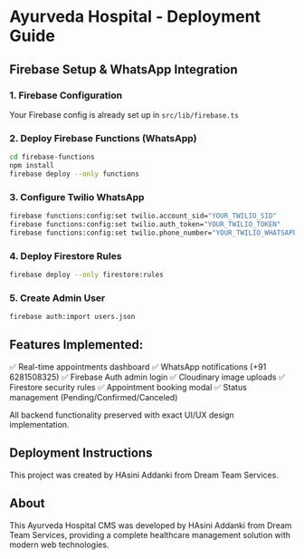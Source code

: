 # Ayurveda Hospital - Deployment Guide

## Firebase Setup & WhatsApp Integration

### 1. Firebase Configuration
Your Firebase config is already set up in `src/lib/firebase.ts`

### 2. Deploy Firebase Functions (WhatsApp)
```bash
cd firebase-functions
npm install
firebase deploy --only functions
```

### 3. Configure Twilio WhatsApp
```bash
firebase functions:config:set twilio.account_sid="YOUR_TWILIO_SID"
firebase functions:config:set twilio.auth_token="YOUR_TWILIO_TOKEN" 
firebase functions:config:set twilio.phone_number="YOUR_TWILIO_WHATSAPP_NUMBER"
```

### 4. Deploy Firestore Rules
```bash
firebase deploy --only firestore:rules
```

### 5. Create Admin User
```bash
firebase auth:import users.json
```

## Features Implemented:
✅ Real-time appointments dashboard
✅ WhatsApp notifications (+91 6281508325)
✅ Firebase Auth admin login
✅ Cloudinary image uploads
✅ Firestore security rules
✅ Appointment booking modal
✅ Status management (Pending/Confirmed/Canceled)

All backend functionality preserved with exact UI/UX design implementation.

## Deployment Instructions

This project was created by HAsini Addanki from Dream Team Services.

## About
This Ayurveda Hospital CMS was developed by HAsini Addanki from Dream Team Services, providing a complete healthcare management solution with modern web technologies.